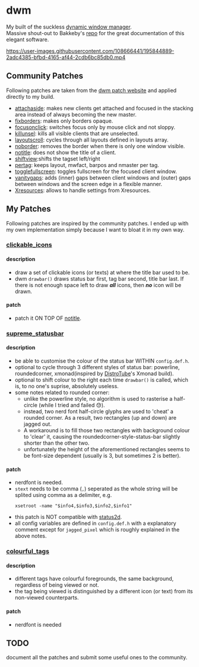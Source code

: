 # dwm
My built of the suckless [dynamic window manager](https://dwm.suckless.org).<br />
Massive shout-out to Bakkeby's [repo](https://github.com/bakkeby/dwm-commented) for the great documentation of this elegant software.

https://user-images.githubusercontent.com/108666441/195844889-2adc4385-bfbd-4165-af44-2cdb6bc85db0.mp4

## Community Patches
Following patches are taken from the [dwm patch website](https://dwm.suckless.org/patches/) and applied directly to my build.
- [attachaside](https://dwm.suckless.org/patches/attachaside/dwm-attachaside-6.3.diff): makes new clients get attached and focused in the stacking area instead of always becoming the new master.
- [fixborders](https://dwm.suckless.org/patches/alpha/dwm-fixborders-6.2.diff): makes only borders opaque.
- [focusonclick](https://dwm.suckless.org/patches/focusonclick/dwm-focusonclick-20200110-61bb8b2.diff): switches focus only by mouse click and not sloppy.
- [killunsel](https://dwm.suckless.org/patches/killunsel/dwm-killunsel-ceac8c91ff.diff): kills all visible clients that are unselected.
- [layoutscroll](https://dwm.suckless.org/patches/layoutscroll/dwm-layoutscroll-6.2.diff): cycles through all layouts defined in layouts array.
- [noborder](https://dwm.suckless.org/patches/noborder/dwm-noborderselflickerfix-2022042627-d93ff48803f0.diff): removes the border when there is only one window visible.
- [notitle](https://dwm.suckless.org/patches/notitle/dwm-notitle-20210715-138b405.diff): does not show the title of a client.
- [shiftview](https://lists.suckless.org/dev/1104/7590.html):shifts the tagset left/right 
- [pertag](https://dwm.suckless.org/patches/pertag/dwm-pertag-20200914-61bb8b2.diff): keeps layout, mwfact, barpos and nmaster per tag.
- [togglefullscreen](https://github.com/bakkeby/patches/blob/master/dwm/dwm-togglefullscreen-6.3.diff): toggles fullscreen for the focused client window.
- [vanitygaps](https://dwm.suckless.org/patches/vanitygaps/dwm-vanitygaps-20190508-6.2.diff): adds (inner) gaps between client windows and (outer) gaps between windows and the screen edge in a flexible manner.
- [Xresources](https://dwm.suckless.org/patches/xresources/dwm-xresources-20210827-138b405.diff): allows to handle settings from Xresources.

## My Patches
Following patches are inspired by the community patches. I ended up with my own implementation simply because I want to bloat it in my own way.

### [clickable_icons](https://github.com/gsaple/dwm/blob/main/my_patches/clickable_icons.diff)
#### description
- draw a set of clickable icons (or texts) at where the title bar used to be.
- dwm `drawbar()` draws status bar first, tag bar second, title bar last. If there is not enough space left to draw _**all**_ icons, then _**no**_ icon will be drawn.
#### patch
- patch it ON TOP OF [notitle](https://dwm.suckless.org/patches/notitle/dwm-notitle-20210715-138b405.diff).
 
### [supreme_statusbar](https://github.com/gsaple/dwm/blob/main/my_patches/supreme_statusbar.diff)
#### description
- be able to customise the colour of the status bar WITHIN `config.def.h`.
- optional to cycle through 3 different styles of status bar: powerline, roundedcorner, xmonad(inspired by [DistroTube](https://www.youtube.com/c/DistroTube)'s Xmonad build).
- optional to shift colour to the right each time `drawbar()` is called, which is, to no one's suprise, absolutely useless.
- some notes related to rounded corner:
  - unlike the powerline style, no algorithm is used to rasterise a half-circle (while I tried and failed :sweat:).
  - instead, two nerd font half-circle glyphs are used to 'cheat' a rounded corner. As a result, two rectangles (up and down) are jagged out.
  - A workaround is to fill those two rectangles with background colour to 'clear' it, causing the roundedcorner-style-status-bar slightly shorter than the other two.
  - unfortunately the height of the aforementioned rectangles seems to be font-size dependent (usually is 3, but sometimes 2 is better).
#### patch
- nerdfont is needed.
- `stext` needs to be comma (`,`) seperated as the whole string will be splited using comma as a delimiter, e.g.
  ```
  xsetroot -name "$info4,$info3,$info2,$info1"
  ```
- this patch is NOT compatible with [status2d](https://dwm.suckless.org/patches/status2d/).
- all config variables are defined in `config.def.h` with a explanatory comment except for `jagged_pixel` which is roughly explained in the above notes.

### [colourful_tags](https://github.com/gsaple/dwm/blob/main/my_patches/colourful_tags.diff)
#### description
- different tags have colourful foregrounds, the same background, regardless of being viewed or not.
- the tag being viewed is distinguished by a different icon (or text) from its non-viewed counterparts.
#### patch
- nerdfont is needed

## TODO
document all the patches and submit some useful ones to the community.



